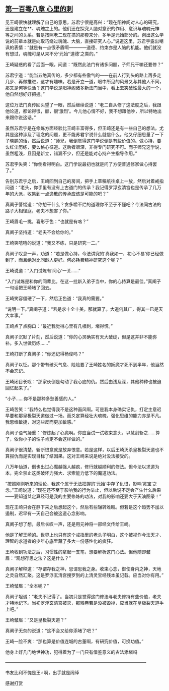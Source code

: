 ## [第一百零八章 心里的刺](https://www.xxbiquge.com/11_11207/5463531.html)


  见王崎很快就理解了自己的意思，苏君宇很是高兴：“现在阳神阁对人心的研究，还是建立在**、魂魄之上的。他们还在探究人脑对意识的作用、意识与魂魄元神等之间的关系。若是按照老二现在搞的那套来分，多半是元始部分的。创出这么学说的前辈本就是向取巧绕过魂魄、大脑，直接研究人心。”说道这里，苏君宇露出嘲讽的表情：“就是有一点很矛盾啊————道德、约束亦是人脑的机能。他们就没有想过，魂魄可是从来不分‘元始’‘道德’之类的。”

  王崎疑惑的看了后面一眼，问道：“既然此法门有诸多问题，子师兄干嘛还要修？”

  苏君宇道：“能当五绝真传的，多少都有些傲气的——在前人行到头的路上再多走几步、再做推进，这才有趣味。若是开立一道，眼中所见的风景又与其他人不同，那又是何等快活？这门学说是阳神阁诸多新法门当中，看上去突破性最大的一个，他自然想好好把握。”

  这位万法门真传回头望了一眼，然后继续说道：“老二自从修了这法度之后，我跟他论道，都论得很，额，很‘激烈’。今儿他心情不好，我不想跟他吵，所以特地出来跟你说这话。”

  虽然苏君宇是在修炼方面经验比王崎丰富得多，但王崎还是有一些自己的想法。尤其是这种涉及了理念的问题，更不能苏君宇说什么就信什么。他又仔细思量了一下子晓鹏的话，然后说道：“师兄，我倒觉得这门学说倒是有些价值的。做心持，要么红尘历练，要么格心征道。这后者艰深，非得专门研究不可。而子师兄这学说，虽然粗浅，且因是新立，错漏不少，但还是能对心持产生指导作用。”

  苏君宇失笑：“你倒看得明白。这门学说最初也就是问了方便普通修家做心持罢了。”

  告别苏君宇之后，王崎回到自己的房间，把手上草稿纸往桌上一放，然后对着戒指问道：“老头，你手里有没有上古道门的传承？我记得罗浮玄清宫也是传承了几万年的大派，收集到一点逸散的传承应该是可能的吧？”

  真阐子警惕道：“你想干什么？贪多嚼不烂的道理你不至于不懂吧？今法同古法的路子大相径庭，老夫不想害了你。”

  王崎眉毛一挑，喜形于色：“也就是有咯？”

  真阐子坚持道：“老夫不会给你的。”

  王崎笑嘻嘻的说道：“我又不练，只是研究一二。”

  真阐子叹息一声，劝道：“若是做心持，今法讲究的‘真我如一，初心不易’你已经做到了，而且绝对比同龄人更好。何必耗费精神研究这个呢？”

  王崎说道：“入门试炼有‘问心’一关……”

  “入门试炼是和你的同辈比。在这一批新入弟子当中，你的心持算是最佳。”真阐子一句话把王崎堵了回去。

  王崎笑容僵硬了一下，然后正色道：“我真的需要。”

  “说明一下。”真阐子道：“若是求十全十美，那就算了。大道何其广，得其一已是天大幸事。”

  王崎点了点胸口：“最近我觉得心里有几根刺，堵得慌。”

  真阐子沉默了片刻，然后说道：“你的心灵确实有天大破绽，但是这并非不能弥补。多入世做历练……”

  王崎打断了真阐子：“你还记得杨俊吗？”

  真阐子以怔。那个带有破灭气息、险险要了王崎姓名的妖魔才死不到半年，他当然不会忘记。

  王崎闭目长叹：“那家伙倒是勾动了我心底的仇。然后由浅及深，其他种种也被迫回忆起来了。”

  “小子……你不是那种多愁善感的人。”

  王崎苦笑：“我特么也觉得我不是这种画风啊。可是我本身确实记仇，打定主意迟早要和那皇极裂天道做过一场。而爻定算经壮大魂魄，强化思维的能力亦是不凡。我思维敏捷，对这些反而更加敏感。”

  真阐子语气凝重：“修炼起了心魔啊。你应当试一试收束念头，以慧剑斩之……算了，依你小子的性子肯定不会这样做的。”

  真阐子很清楚，斩断恨意就是放弃恨意。若是这样，以后王崎灭杀皇极裂天道也不算报仇而是实现目标了结因果。这对王崎来说是绝对没法接受的。

  八万年仙道，倒也出过心魔越强人越疯，修行就越顺利的修法。但今法以求道为本，完全禁止这类破坏力强大、求索能力低下的魔道功法。

  “按照刚刚听来的理论，我这个属于无法把握的‘元始’中存了仇恨，影响‘灵宝’之念。”王崎说道：“现在还不至于影响我的行为举止，但以后说不定会产生什么后果——要知道爻定算经可是我的主要修炼的功法，对我的影响还要大于天演图录！”

  现在王崎只会在静下来之后想起这个，然后有些辗转难眠。但若是这个趋势不加以遏制，迟早有一天自己会被这道心念影响。

  真阐子想了想，最后长叹一声，还是用元神将一部经文传给王崎。

  他是了解王崎的。世界上也只有这个戒指里的老头子明白，这个被视作今法天才、理智的求道者的少年心底里藏了多大一份感性化的疯狂。

  王崎收到功法之后，习惯性的拿起一支笔，想要解析这门心法。但他随即皱眉：“观想存思之法？这是什么？”

  真阐子解释道：“存谓存我之神，思谓思我之身。收束心念，御使身内之神，天地之灵自然汇聚。这是罗浮玄清宫搜罗到的上清灵宝经残本虽记载。应当对你有用。”

  王崎皱眉：“全本呢？”

  真阐子坦诚：“老夫不记得了。当初只是觉得这门修法与老夫修持有些价值，老夫才特地记下。当初罗浮玄清宫被灭，那残卷若是没被毁掉，应当就在皇极裂天道手上吧。”

  王崎皱眉：“又是皇极裂天道？”

  真阐子无奈的说道：“这不会又给你添堵了吧？”

  王崎一脸不爽：“那也算是价值连城的古董啊，有研究价值，可换功值。”

  他身上好几门绝世神功，犯得着为了一门只有借鉴意义的古法添堵吗

  ————————————————————————————————

  书友比利不愧是王♂啊，出手就是阔绰

  感谢打赏
